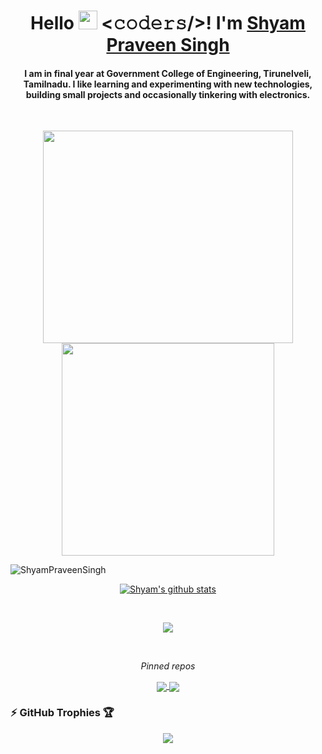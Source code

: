 <h1 align="center">Hello <img src="https://media.giphy.com/media/lmpOoSDyif7aGtwi8S/giphy.gif" width="30px" style="max-width:100%;"> <𝚌𝚘𝚍𝚎𝚛𝚜/>! I'm <a href="https://ShyamPraveenSingh"> Shyam Praveen Singh </a></h1>
<Add the portfolio profile instead of the github profile>      
<h4 align="center" > I am in final year at Government College of Engineering, Tirunelveli, Tamilnadu. I like learning and experimenting with new technologies, building small projects and occasionally tinkering with electronics. </h4>
<br>
        
        
        
<p align="center">
  <img src="https://github.com/ShyamPraveenSingh/ShyamPraveenSingh/blob/master/me.gif" width=400 height=340>
  <img src="https://github.com/ShyamPraveenSingh/ShyamPraveenSingh/blob/master/new.gif" height=340/>
</p>
<p align="left"> <img src="https://komarev.com/ghpvc/?username=ShyamPraveenSingh" alt="ShyamPraveenSingh" /> </p>

<p align="center">
  <a href="https://github.com/ShyamPraveenSingh/github-readme-stats"> 
    <img align="center" src="https://github-readme-stats.vercel.app/api?username=ShyamPraveenSingh&private=true&theme=radical" alt="Shyam's github stats" />
  </a>
</p>
<br>

<p align="center">
  <a href="https://github.com/ShyamPraveenSingh/github-readme-stats">
    <img align="center" src="https://github-readme-stats.vercel.app/api/top-langs/?username=ShyamPraveenSingh&layout=compact&theme=radical" />
  </a>
</p>

<br>
<p align="center"><i>Pinned repos</i></p>
<p align="center">
  <a href="https://github.com/ShyamPraveenSingh/Weather-Forecast-App">
    <img align="center" src="https://github-readme-stats.vercel.app/api/pin/?username=ShyamPraveenSingh&repo=Weather-Forecast-App&theme=radical" />
  </a>    

  <a href="https://github.com/ShyamPraveenSingh/School-Website">
    <img align="center" src="https://github-readme-stats.vercel.app/api/pin/?username=ShyamPraveenSingh&repo=School-Website&theme=radical" />
  </a>
</p>

### :zap: GitHub Trophies 🏆  
  
<p align="center">
  <a href="https://github.com/ryo-ma/github-profile-trophy" target="_blank">
    <img src="https://github-profile-trophy.vercel.app/?username=ShyamPraveenSingh&column=8&margin-w=15&margin-h=15&no-bg=true&no-frame=true&theme=juicyfresh"/>
  </a>
</p> 
<br>                                                                                                                                       
